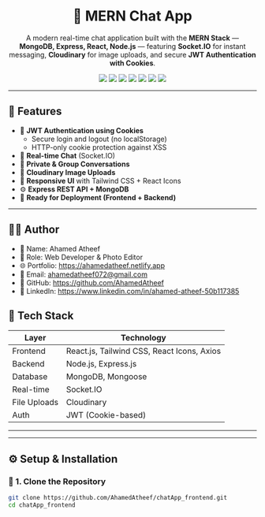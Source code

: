 <h1 align="center">💬 MERN Chat App</h1>

<p align="center">
  A modern real-time chat application built with the <b>MERN Stack</b> — 
  <b>MongoDB, Express, React, Node.js</b> — featuring 
  <b>Socket.IO</b> for instant messaging, 
  <b>Cloudinary</b> for image uploads, 
  and secure <b>JWT Authentication with Cookies</b>.
</p>

<p align="center">
  <img src="https://img.shields.io/badge/MongoDB-4EA94B?style=for-the-badge&logo=mongodb&logoColor=white"/>
  <img src="https://img.shields.io/badge/Express.js-000000?style=for-the-badge&logo=express&logoColor=white"/>
  <img src="https://img.shields.io/badge/React-61DAFB?style=for-the-badge&logo=react&logoColor=black"/>
  <img src="https://img.shields.io/badge/Node.js-339933?style=for-the-badge&logo=node.js&logoColor=white"/>
  <img src="https://img.shields.io/badge/Socket.IO-010101?style=for-the-badge&logo=socket.io&logoColor=white"/>
  <img src="https://img.shields.io/badge/Cloudinary-0061FF?style=for-the-badge&logo=cloudinary&logoColor=white"/>
  <img src="https://img.shields.io/badge/Tailwind_CSS-38BDF8?style=for-the-badge&logo=tailwind-css&logoColor=white"/>
</p>

---

## 🌟 Features

- 🔐 **JWT Authentication using Cookies**
  - Secure login and logout (no localStorage)
  - HTTP-only cookie protection against XSS
- 💬 **Real-time Chat** (Socket.IO)
- 👥 **Private & Group Conversations**
- 📸 **Cloudinary Image Uploads**
- 🎨 **Responsive UI** with Tailwind CSS + React Icons
- ⚙️ **Express REST API + MongoDB**
- 🚀 **Ready for Deployment (Frontend + Backend)**

---

## 🧑‍💻 Author

- 👤 Name: Ahamed Atheef
- 💼 Role: Web Developer & Photo Editor
- 🌐 Portfolio: https://ahamedatheef.netlify.app
- 📧 Email: ahamedatheef072@gmail.com
- 🐙 GitHub: https://github.com/AhamedAtheef
- 💬 LinkedIn: https://www.linkedin.com/in/ahamed-atheef-50b117385

## 🧱 Tech Stack

| Layer | Technology |
|-------|-------------|
| Frontend | React.js, Tailwind CSS, React Icons, Axios |
| Backend | Node.js, Express.js |
| Database | MongoDB, Mongoose |
| Real-time | Socket.IO |
| File Uploads | Cloudinary |
| Auth | JWT (Cookie-based) |

---


---

## ⚙️ Setup & Installation

### 🔧 1. Clone the Repository
```bash
git clone https://github.com/AhamedAtheef/chatApp_frontend.git
cd chatApp_frontend
